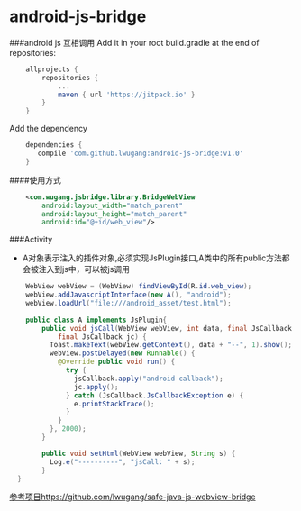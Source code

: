 # android-js-bridge
###android js 互相调用
Add it in your root build.gradle at the end of repositories:
~~~gradle
	allprojects {
		repositories {
			...
			maven { url 'https://jitpack.io' }
		}
	}
~~~
Add the dependency
~~~gradle
    dependencies {
	   compile 'com.github.lwugang:android-js-bridge:v1.0'
	}
~~~

####使用方式
~~~xml
	<com.wugang.jsbridge.library.BridgeWebView
        android:layout_width="match_parent"
        android:layout_height="match_parent"
        android:id="@+id/web_view"/>
~~~
###Activity
- A对象表示注入的插件对象,必须实现JsPlugin接口,A类中的所有public方法都会被注入到js中，可以被js调用
~~~java
	WebView webView = (WebView) findViewById(R.id.web_view);
    webView.addJavascriptInterface(new A(), "android");
    webView.loadUrl("file:///android_asset/test.html");
    
    public class A implements JsPlugin{
        public void jsCall(WebView webView, int data, final JsCallback jsCallback,
            final JsCallback jc) {
          Toast.makeText(webView.getContext(), data + "--", 1).show();
          webView.postDelayed(new Runnable() {
            @Override public void run() {
              try {
                jsCallback.apply("android callback");
                jc.apply();
              } catch (JsCallback.JsCallbackException e) {
                e.printStackTrace();
              }
            }
          }, 2000);
        }

        public void setHtml(WebView webView, String s) {
          Log.e("----------", "jsCall: " + s);
        }
  }
~~~
[参考项目https://github.com/lwugang/safe-java-js-webview-bridge](https://github.com/lwugang/safe-java-js-webview-bridge)
